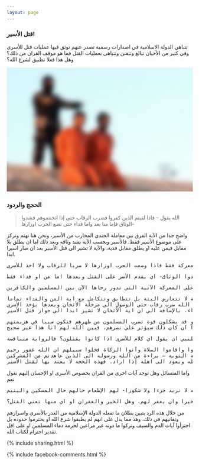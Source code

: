 ```yaml
---
layout: page
---
```


### قتل الأسير!

تتباهى الدولة الاسلامية في اصدارات رسمية تصدر عنهم توثق فيها عمليات قتل للأسرى وفي كثير من الأحيان تبالغ وتتفنن وتتباهى بعمليات القتل فما هو موقف القران من ذلك؟ وهل هذا فعلا تطبيق لشرع الله؟

<img src="images/aseer/treachery-of-prisoner-isis.jpg" alt="الدولة الاسلامية تقتل الاسرى">

### الحجج والردود

> الله يقول – فاذا لقيتم الذين كفروا فضرب الرقاب حتى إذا اثخنتموهم فشدوا الوثاق فإما منا بعد واما فداء حتى تضع الحرب اوزارها- 

واضح جدا من الآية الفرق بين معاملة الجندي المحارب من الأسير، ونحن هنا نهتم ونركز على موضوع الأسير فقط. فالأسير وبحسب الآية يشد وثاقه وبعد ذلك اما ان يطلق بلا مقابل فيمن عليه او يطلق مقابل فدية، والآية لا تشير الى قتل الأسير بعد ان صار اسيرا ابدا.

<pre>
فأما المحتج ان الله يقول –فاذا لقيتم الذين كفروا فضرب الرقاب- للاستدلال على ضرب رقاب كل الكفار على الأرض قلنا ان ذلك غير صحيح! لأن الله يقول –حتى تضع الحرب اوزارها- دليل ان ضرب الرقاب في المعركة فقط فاذا وضعت الحرب اوزارها لا ضربا للرقاب ولا اخذ للأسرى.
</pre>

<pre>
واما المحتج الذي يقول ان الأسير الذي نأخذه انما نأخذه وقبل مشارفة المعركة على الانتهاء يعني اثناء المعركة فنضرب الرقاب قلنا إذا كان كذلك لماذا يقول الله –فشدوا الوثاق- للدلالة على الأسر إذا كان كل من نأخذه وجب قتله؟ فالأمر الذي بينه الله بـ -فضرب الرقاب- ينتهي حكمه ويتوقف تأثيره عندما يصل المسلمون في المعركة الى مرحلة الأثخان – حتى إذا اثخنتموهم – والأثخان هو رجحان كفة المسلمين في المعركة وبيان هزيمة العدو! فاذا وصل المسلمون الى هذه المرحلة يقدم اخذ الأسرى كما قال تعالى –فشدوا الوثاق- اي يقدم الأسر على القتل وبعدها اما من او فداء فقط.
</pre>

<pre>
واما المحتج الذي يقول وهل وضعت الحرب بين المسلمون والكفر اوزارها؟ فنقول وهل عندما نزلت هذه الآية الكريمة على الرسول تامره بأخذ الأسرى بعد الأثخان انتهى فيها كل الكفر من على الأرض؟ بل ان الله يؤكد ان الكفر لا ينتهي الى يوم القيامة، فمثلا قوله عن بني اسرائيل – فأغرينا بينهم العداوة والبغضاء الى يوم القيامة- فهذا يدل على وجودهم الى يوم القيامة! وبحسب هذا الادعاء الحرب لن تضع اوزاها الى يوم القيامة! وهذا معناه ان الآية لا تطبيق لها الى يوم القيامة وهذا غير منطقي! وإذا فرضنا جدلا ان الكفر انتهى من على الأرض فمن من نأخذ أسرى من أنفسنا؟ لكن الله يقول ـ فاذا لقيتم الذين كفرواـ! فهذا الاحتجاج متناقض ومتهافت والآية تدل على المعركة الآنية التي تدور رحاها الآن بين المسلمين والكافرين.
</pre>

<pre>
واما المحتج بآية الأثخان – ما كان لنبي ان يكون له أسرى حتى يثخن في الأرض – قلنا ان اية المن والفداء نزلت بعد الأنفال اي بعد هذه الآية، بالإضافة الى ان هذه الآية لا تتعارض البتة بل تتطابق وتتكامل مع اية المن والفداء تماما!
في اية المن والفداء يقول الله ضرب رقاب حتى الوصول الى مرحلة الأثخان وبعدها يؤخذ الأسرى.
اما في اية الأثخان الله يقول، النبي يجب ان لا يأخذ أسرى قبل الوصول الى مرحلة الأثخان -حتى يثخن في الأرض- فاذا وصلنا مرحلة الأثخان يقدم اخذ الأسير، وهذا هو نفس معنى اية المن والفداء. بالإضافة الى ان اية الأثخان لا تشير ابدا الى جواز قتل الأسير.
</pre>

<pre>
واما المحتج الذي يقول وما سبب الدمدمة في هذه الآية فنقول كان المسلمون في معركة بدر (موضع نزول هذه الآية) يأخذون الأسرى قبل ان يتبين لهم وجه النصر المبين وان هذا مما قد يسبب ضعفهم لأن الأسير يحتاج الى من يراقبه وإذا كثر عدد الأسرى قبل بيان هزيمة العدو قد يشكلون قوة تضرب المسلمون من ظهرهم فتكون سببا في هزيمتهم.
والظاهر من آية الأثخان ان المسلمين فضلوا اخذ الأسرى اما لصلة نسب بينهم او كي يفادوهم مقابل المال ولم يتحسبوا ان كان ذلك سيؤثر على نصرهم، فبين الله لهم انا هذا غير صحيح.
</pre>

<pre>
واما المحتج الذي يقول ان اية الأثخان نزلت تأييدا لسيدنا عمر في وجوب قتل الأسرى قلنا ان اي سيرة تخالف آيات القران لا نعتد بها! وإذا كانت هذه الرواية صحيحة لماذا ينزل الله اية في موضع آخر يقول فيها – اما منا بعد واما فداءـ وهي تخالف راي عمر في وجوب القتل ويبين ان الأسير له المن او الفداء. وفي موضع آخر يقول الله -يا ايها النبي قل لمن في ايديكم من الأسرى ان يعلم الله في قلوبكم خيرا يؤتكم خيراـ كيف يمكن للنبي ان يقول اي كلام للأسرى اذا كانوا يقتلون؟ فالرواية متناقضة!
</pre>

<pre>
واما المحتج بآية السيف – فاذا انسلخ الأشهر الحرم فاقتلوا المشركين حيث وجدتموهم وخذوهم واحصروهم فان تابوا واقاموا الصلاة وآتوا الزكاة فخلوا سبيلهم ان الله غفور رحيم – 
قلنا اولا ان المشركين المقصودين في هذه الآية هم المشركون الذين نقضوا العهد مع رسول الله ونقرأ بداية التوبة – براءة من الله ورسوله الى الذين عاهدتم من المشركين -.
ثانيا في نفس اية السيف الله يقول – وخذوهم (الأسر) واحصروهم (الحبس) – اذا كان لزاما قتل المشركين في كل مكان لاسيما الأسرى منهم لماذا يأمرنا الله بأسرهم وحبسهم؟ وهل الأسر والحبس للمقتول له معنى؟ بل ان الله في نفس الآية يقول – فأن تابوا واقاموا الصلاة وآتوا الزكاة فخلوا سبيلهم – كيف يتوب إذا كان قتيلا؟ بل ان اية السيف تجيز اخلاء سبيل الأسير فيعود الى داره في بلاد الكفر إذا تاب واقام الصلاة واتى الزكاة. وهذا بالضرورة يعني الاحسان الى الأسير ودعوته الى الاسلام بالحكمة والموعظة الحسنة فاذا تاب وأسلم واقام الصلاة واتى الزكاة يطلق سبيله ويعود الى اهله إذا اراد. فهذه الحجة لا يعتد بها لقتل الأسير.
</pre>

واما المتسائل وهل توجد آيات اخرى من القران بخصوص الأسرى او الإحسان إليهم نقول نعم

<pre>
نقرأ -ويطعمون الطعام على حبه مسكينا ويتيما واسيرا * انما نطعمكم لوجه الله لا نريد جزءا ولا شكورا- لهم الإطعام حالهم حال المسكين واليتيم
</pre>

<pre>
نقرأ ايضا – يا ايها النبي قل لمن في ايديكم من الأسرى ان يعلم الله في قلوبكم خيرا يؤتكم خيرا مما اخذ منكم ويغفر لكم والله غفور رحيم – لاحظ ان الله لم يقل اقتل من في ايديكم من الأسرى! بل ان الله وعدهم ان يؤتيهم خيرا وان يغفر لهم، وهل الخير والغفران او اي منها تعني القتل؟
</pre>


من خلال هذه الرد يتبين بطلان ما تفعله الدولة الإسلامية من الغدر بالأسرى واصرارهم وتفانيهم في ذلك، وهذ مما يدل على انهم لم يطبقوا شرع الله او يحترموا حدوده بل اجتزأوا آيات الدم والسيف وتركوا ما دونه غير مراعين لحرمة دماء المسلمين او على اقل تقدير احترام لكتاب الله.

{% include sharing.html %}

{% include facebook-comments.html %}

<div class="fb-comments" data-href="https://truthpursue.github.io/aseer" data-numposts="30" data-mobile="true" data-width="100%"></div>

